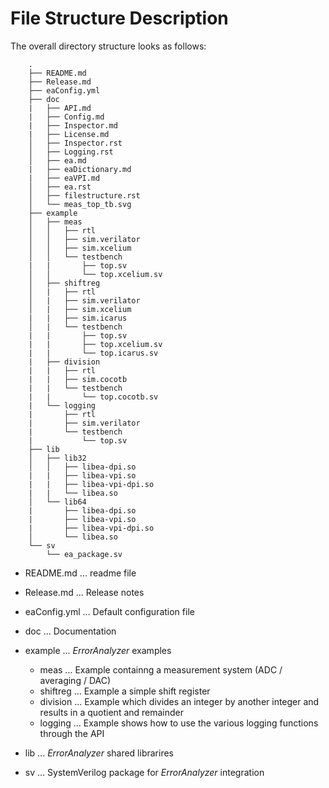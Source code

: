 # File Structure Description

The overall directory structure looks as follows:
```
    .
    ├── README.md
    ├── Release.md
    ├── eaConfig.yml
    ├── doc
    |   ├── API.md
    |   ├── Config.md
    |   ├── Inspector.md
    |   ├── License.md
    │   ├── Inspector.rst
    │   ├── Logging.rst
    │   ├── ea.md
    |   ├── eaDictionary.md
    |   ├── eaVPI.md
    │   ├── ea.rst
    │   ├── filestructure.rst
    │   └── meas_top_tb.svg
    ├── example
    │   ├── meas
    │   │   ├── rtl
    │   │   ├── sim.verilator
    │   │   ├── sim.xcelium
    │   │   └── testbench
    |   |       ├── top.sv
    │   │       └── top.xcelium.sv
    │   ├── shiftreg
    │   |   ├── rtl
    │   |   ├── sim.verilator
    │   |   ├── sim.xcelium
    |   |   ├── sim.icarus
    │   |   └── testbench
    |   |       ├── top.sv
    |   |       ├── top.xcelium.sv
    |   |       └── top.icarus.sv
    |   ├── division
    |   |   ├── rtl
    |   |   ├── sim.cocotb
    |   |   └── testbench
    |   |       └── top.cocotb.sv
    |   └── logging
    |       ├── rtl
    |       ├── sim.verilator
    |       └── testbench
    |           └── top.sv
    ├── lib
    │   ├── lib32
    │   │   ├── libea-dpi.so
    |   |   ├── libea-vpi.so
    |   |   ├── libea-vpi-dpi.so
    |   |   └── libea.so
    │   └── lib64
    |       ├── libea-dpi.so
    |       ├── libea-vpi.so
    |       ├── libea-vpi-dpi.so
    │       └── libea.so
    └── sv
        └── ea_package.sv

```
- README.md ... readme file
- Release.md ... Release notes 
- eaConfig.yml ... Default configuration file

- doc ... Documentation

- example ... *ErrorAnalyzer* examples
  - meas ... Example containng a measurement system (ADC / averaging / DAC)
  - shiftreg ... Example a simple shift register
  - division ... Example which divides an integer by another integer and results in a quotient and remainder
  - logging ... Example shows how to use the various logging functions through the API

- lib ... *ErrorAnalyzer* shared librarires 

- sv ... SystemVerilog package for *ErrorAnalyzer* integration




